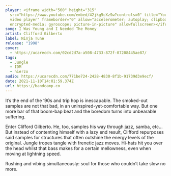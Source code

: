 ```yaml
---
player: <iframe width="560" height="315"
  src="https://www.youtube.com/embed/42jkg5cXzSw?controls=0" title="YouTube
  video player" frameborder="0" allow="accelerometer; autoplay; clipboard-write;
  encrypted-media; gyroscope; picture-in-picture" allowfullscreen></iframe>
song: I Was Young and I Needed The Money
artist: Clifford Gilberto
label: Ninja Tune
release: "1998"
cover:
  - https://ucarecdn.com/02cd2d7a-a508-4733-872f-07208445ae87/
tags:
  - Jungle
  - IDM
  - hierzo
audio: https://ucarecdn.com/771be724-2428-4830-8f1b-91739d3e9ecf/
date: 2021-11-10T14:01:59.374Z
url: https://bandcamp.co
---
```

It’s the end of the ‘90s and trip hop is inescapable. The smoked-out samples are not that bad, in an uninspired-yet-comfortable way. But one more bar of that boom-bap beat and the boredom turns into unbearable suffering. 

Enter Clifford Gilberto. He, too, samples his way through jazz, samba, etc... But instead of contenting himself with a lazy end result, Clifford repurposes said samples for structures that often outshine the energy levels of the original. Jungle tropes tangle with frenetic jazz moves. Hi-hats hit you over the head whilst that bass makes for a certain mellowness, even when moving at lightning speed. 

Rushing and vibing simultaneously: soul for those who couldn’t take slow no more.